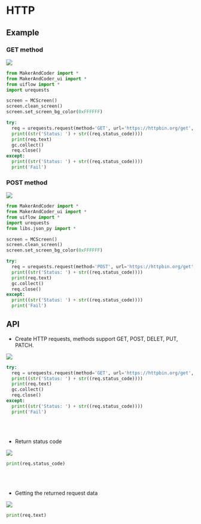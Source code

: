 
# HTTP

## Example

### GET method


<img class="blockly_svg" src="https://makerandcoder.com/MCLab/blockly/advanced/http/uiflow_block_http_request_get_example.svg"> 


```python
from MakerAndCoder import *
from MakerAndCoder_ui import *
from uiflow import *
import urequests

screen = MCScreen()
screen.clean_screen()
screen.set_screen_bg_color(0xFFFFFF)

try:
  req = urequests.request(method='GET', url='https://httpbin.org/get', headers={'Content-Type':'application/json'})
  print((str('Status: ') + str((req.status_code))))
  print(req.text)
  gc.collect()
  req.close()
except:
  print((str('Status: ') + str((req.status_code))))
  print('Fail')
```

### POST method

<img class="blockly_svg" src="https://makerandcoder.com/MCLab/blockly/advanced/http/uiflow_block_http_request_post_example.svg"> 


```python
from MakerAndCoder import *
from MakerAndCoder_ui import *
from uiflow import *
import urequests
from libs.json_py import *

screen = MCScreen()
screen.clean_screen()
screen.set_screen_bg_color(0xFFFFFF)

try:
  req = urequests.request(method='POST', url='https://httpbin.org/get',json={'Payload':(py_2_json({'msg':'hello'}))}, headers={'Accept':'application/json'})
  print((str('Status: ') + str((req.status_code))))
  print(req.text)
  gc.collect()
  req.close()
except:
  print((str('Status: ') + str((req.status_code))))
  print('Fail')
```


## API

- Create HTTP requests, methods support GET, POST, DELET, PUT, PATCH.
<img class="blockly_svg" src="https://makerandcoder.com/MCLab/blockly/advanced/http/uiflow_block_http_request.svg"> 

```python
try:
  req = urequests.request(method='GET', url='https://httpbin.org/get', headers={'Accept':'application/json'})
  print((str('Status: ') + str((req.status_code))))
  print(req.text)
  gc.collect()
  req.close()
except:
  print((str('Status: ') + str((req.status_code))))
  print('Fail')

```


<br><br>
- Return status code
<img class="blockly_svg" src="https://makerandcoder.com/MCLab/blockly/advanced/http/uiflow_block_get_status_code.svg"> 

```python
print(req.status_code)
```


<br><br>
- Getting the returned request data
<img class="blockly_svg" src="https://makerandcoder.com/MCLab/blockly/advanced/http/uiflow_block_get_data.svg"> 

```python
print(req.text)
```


